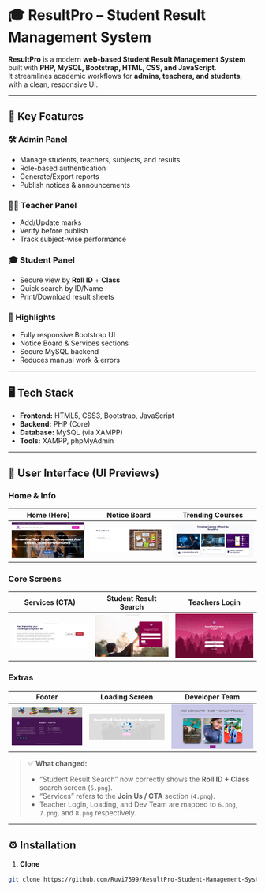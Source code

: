 # 🎓 ResultPro – Student Result Management System

**ResultPro** is a modern **web-based Student Result Management System** built with **PHP, MySQL, Bootstrap, HTML, CSS, and JavaScript**.  
It streamlines academic workflows for **admins, teachers, and students**, with a clean, responsive UI.

---

## 🚀 Key Features

### 🛠️ Admin Panel
- Manage students, teachers, subjects, and results
- Role-based authentication
- Generate/Export reports
- Publish notices & announcements

### 👩‍🏫 Teacher Panel
- Add/Update marks
- Verify before publish
- Track subject-wise performance

### 🎓 Student Panel
- Secure view by **Roll ID** + **Class**
- Quick search by ID/Name
- Print/Download result sheets

### 🌟 Highlights
- Fully responsive Bootstrap UI
- Notice Board & Services sections
- Secure MySQL backend
- Reduces manual work & errors

---

## 🖥️ Tech Stack
- **Frontend:** HTML5, CSS3, Bootstrap, JavaScript  
- **Backend:** PHP (Core)  
- **Database:** MySQL (via XAMPP)  
- **Tools:** XAMPP, phpMyAdmin

---

## 📸 User Interface (UI Previews)

### Home & Info
| Home (Hero) | Notice Board | Trending Courses |
|---|---|---|
| ![Home](Front-End%20some%20Images/1.png) | ![Notice Board](Front-End%20some%20Images/2.png) | ![Trending Courses](Front-End%20some%20Images/3.png) |

### Core Screens
| **Services (CTA)** | **Student Result Search** | **Teachers Login** |
|---|---|---|
| ![Services CTA](Front-End%20some%20Images/4.png) | ![Student Result Search](Front-End%20some%20Images/7.png) | ![Teachers Login](Front-End%20some%20Images/13.png) |

### Extras
| **Footer** | **Loading Screen** | **Developer Team** |
|---|---|---|
| ![Footer](Front-End%20some%20Images/6.png) | ![Loading Screen](Front-End%20some%20Images/9.png) | ![Developer Team](Front-End%20some%20Images/10.png) |


> ✅ **What changed:**  
> - “Student Result Search” now correctly shows the **Roll ID + Class** search screen (`5.png`).  
> - “Services” refers to the **Join Us / CTA** section (`4.png`).  
> - Teacher Login, Loading, and Dev Team are mapped to `6.png`, `7.png`, and `8.png` respectively.

---

## ⚙️ Installation

1) **Clone**
```bash
git clone https://github.com/Ruvi7599/ResultPro-Student-Management-System.git

